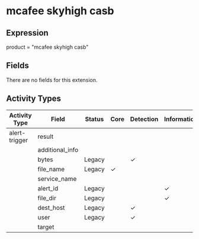 mcafee skyhigh casb
===================

Expression
----------

product = "mcafee skyhigh casb"

Fields
------

There are no fields for this extension.

Activity Types
--------------

| Activity Type | Field           | Status | Core     | Detection | Informational |
| ------------- | --------------- | ------ | -------- | --------- | ------------- |
| alert-trigger | result          |        |          |           |               |
|               | additional_info |        |          |           |               |
|               | bytes           | Legacy |          | &#10003;  |               |
|               | file_name       | Legacy | &#10003; |           |               |
|               | service_name    |        |          |           |               |
|               | alert_id        | Legacy |          |           | &#10003;      |
|               | file_dir        | Legacy |          |           | &#10003;      |
|               | dest_host       | Legacy |          | &#10003;  |               |
|               | user            | Legacy |          | &#10003;  |               |
|               | target          |        |          |           |               |

